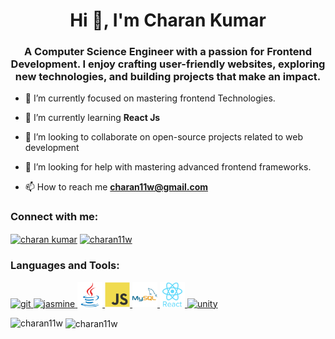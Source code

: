 <h1 align="center">Hi 👋, I'm Charan Kumar</h1>
<h3 align="center">A Computer Science Engineer with a passion for Frontend Development. I enjoy crafting user-friendly websites, exploring new technologies, and building projects that make an impact.</h3>



- 🔭 I’m currently focused on mastering frontend Technologies. 

- 🌱 I’m currently learning **React Js**

- 👯 I’m looking to collaborate on open-source projects related to web development 

- 🤝 I’m looking for help with mastering advanced frontend frameworks. 

- 📫 How to reach me **charan11w@gmail.com**

<h3 align="left">Connect with me:</h3>
<p align="left">
<a href="https://linkedin.com/in/charan kumar" target="blank"><img align="center" src="https://raw.githubusercontent.com/rahuldkjain/github-profile-readme-generator/master/src/images/icons/Social/linked-in-alt.svg" alt="charan kumar" height="30" width="40" /></a>
<a href="https://www.leetcode.com/charan11w" target="blank"><img align="center" src="https://raw.githubusercontent.com/rahuldkjain/github-profile-readme-generator/master/src/images/icons/Social/leet-code.svg" alt="charan11w" height="30" width="40" /></a>
</p>

<h3 align="left">Languages and Tools:</h3>
<p align="left"> <a href="https://www.w3schools.com/cs/" target="_blank" rel="noreferrer"> </a> <a href="https://git-scm.com/" target="_blank" rel="noreferrer"> <img src="https://www.vectorlogo.zone/logos/git-scm/git-scm-icon.svg" alt="git" width="40" height="40"/> </a> <a href="https://jasmine.github.io/" target="_blank" rel="noreferrer"> <img src="https://www.vectorlogo.zone/logos/jasmine/jasmine-icon.svg" alt="jasmine" width="40" height="40"/> </a> <a href="https://www.java.com" target="_blank" rel="noreferrer"> <img src="https://raw.githubusercontent.com/devicons/devicon/master/icons/java/java-original.svg" alt="java" width="40" height="40"/> </a> <a href="https://developer.mozilla.org/en-US/docs/Web/JavaScript" target="_blank" rel="noreferrer"> <img src="https://raw.githubusercontent.com/devicons/devicon/master/icons/javascript/javascript-original.svg" alt="javascript" width="40" height="40"/> </a> <a href="https://www.mysql.com/" target="_blank" rel="noreferrer"> <img src="https://raw.githubusercontent.com/devicons/devicon/master/icons/mysql/mysql-original-wordmark.svg" alt="mysql" width="40" height="40"/> </a> <a href="https://reactjs.org/" target="_blank" rel="noreferrer"> <img src="https://raw.githubusercontent.com/devicons/devicon/master/icons/react/react-original-wordmark.svg" alt="react" width="40" height="40"/> </a> <a href="https://unity.com/" target="_blank" rel="noreferrer"> <img src="https://www.vectorlogo.zone/logos/unity3d/unity3d-icon.svg" alt="unity" width="40" height="40"/> </a> </p>

<p><img align="left" src="https://github-readme-stats.vercel.app/api/top-langs?username=charan11w&show_icons=true&locale=en&layout=compact" alt="charan11w" /></p>

<p>&nbsp;<img align="center" src="https://github-readme-stats.vercel.app/api?username=charan11w&show_icons=true&locale=en" alt="charan11w" /></p>

